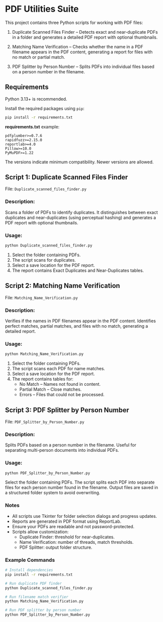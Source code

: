 # PDF Utilities Suite

This project contains three Python scripts for working with PDF files:

1. Duplicate Scanned Files Finder – Detects exact and near-duplicate PDFs in a folder and generates a detailed PDF report with optional thumbnails.

2. Matching Name Verification – Checks whether the name in a PDF filename appears in the PDF content, generating a report for files with no match or partial match.

3. PDF Splitter by Person Number – Splits PDFs into individual files based on a person number in the filename.

## Requirements

Python 3.13+ is recommended.

Install the required packages using ``pip``:

``` bash
pip install -r requirements.txt
```

**requirements.txt** example:

```shell
pdfplumber>=0.7.6
rapidfuzz>=2.15.0
reportlab>=4.0
Pillow>=10.0
PyMuPDF>=1.22
```

The versions indicate minimum compatibility. Newer versions are allowed.

## Script 1: Duplicate Scanned Files Finder

File: ``Duplicate_scanned_files_finder.py``

### Description:
Scans a folder of PDFs to identify duplicates. It distinguishes between exact duplicates and near-duplicates (using perceptual hashing) and generates a PDF report with optional thumbnails.

### Usage:

```bash
python Duplicate_scanned_files_finder.py
```

1. Select the folder containing PDFs.
2. The script scans for duplicates.
3. Select a save location for the PDF report.
4. The report contains Exact Duplicates and Near-Duplicates tables.

## Script 2: Matching Name Verification

File: ``Matching_Name_Verification.py``

### Description:
Verifies if the names in PDF filenames appear in the PDF content. Identifies perfect matches, partial matches, and files with no match, generating a detailed report.

### Usage:
```bash
python Matching_Name_Verification.py
```

1. Select the folder containing PDFs.
2. The script scans each PDF for name matches.
3. Select a save location for the PDF report.
4. The report contains tables for:
	- No Match – Names not found in content.
	- Partial Match – Close matches.
	- Errors – Files that could not be processed.

## Script 3: PDF Splitter by Person Number

File: ``PDF_Splitter_by_Person_Number.py``

### Description:
Splits PDFs based on a person number in the filename. Useful for separating multi-person documents into individual PDFs.

### Usage:

```bash
python PDF_Splitter_by_Person_Number.py
```

Select the folder containing PDFs.
The script splits each PDF into separate files for each person number found in the filename.
Output files are saved in a structured folder system to avoid overwriting.

### Notes
- All scripts use Tkinter for folder selection dialogs and progress updates.
- Reports are generated in PDF format using ReportLab.
- Ensure your PDFs are readable and not password-protected.
- Scripts allow customization:
	- Duplicate Finder: threshold for near-duplicates.
	- Name Verification: number of threads, match thresholds.
	- PDF Splitter: output folder structure.

### Example Commands

```bash
# Install dependencies
pip install -r requirements.txt

# Run duplicate PDF finder
python Duplicate_scanned_files_finder.py

# Run filename match verifier
python Matching_Name_Verification.py

# Run PDF splitter by person number
python PDF_Splitter_by_Person_Number.py
```